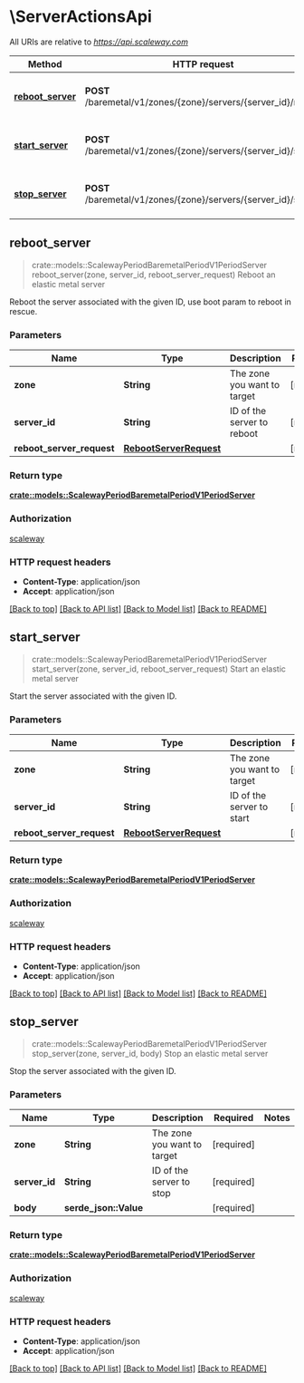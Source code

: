 # \ServerActionsApi

All URIs are relative to *https://api.scaleway.com*

Method | HTTP request | Description
------------- | ------------- | -------------
[**reboot_server**](ServerActionsApi.md#reboot_server) | **POST** /baremetal/v1/zones/{zone}/servers/{server_id}/reboot | Reboot an elastic metal server
[**start_server**](ServerActionsApi.md#start_server) | **POST** /baremetal/v1/zones/{zone}/servers/{server_id}/start | Start an elastic metal server
[**stop_server**](ServerActionsApi.md#stop_server) | **POST** /baremetal/v1/zones/{zone}/servers/{server_id}/stop | Stop an elastic metal server



## reboot_server

> crate::models::ScalewayPeriodBaremetalPeriodV1PeriodServer reboot_server(zone, server_id, reboot_server_request)
Reboot an elastic metal server

Reboot the server associated with the given ID, use boot param to reboot in rescue.

### Parameters


Name | Type | Description  | Required | Notes
------------- | ------------- | ------------- | ------------- | -------------
**zone** | **String** | The zone you want to target | [required] |
**server_id** | **String** | ID of the server to reboot | [required] |
**reboot_server_request** | [**RebootServerRequest**](RebootServerRequest.md) |  | [required] |

### Return type

[**crate::models::ScalewayPeriodBaremetalPeriodV1PeriodServer**](scaleway.baremetal.v1.Server.md)

### Authorization

[scaleway](../README.md#scaleway)

### HTTP request headers

- **Content-Type**: application/json
- **Accept**: application/json

[[Back to top]](#) [[Back to API list]](../README.md#documentation-for-api-endpoints) [[Back to Model list]](../README.md#documentation-for-models) [[Back to README]](../README.md)


## start_server

> crate::models::ScalewayPeriodBaremetalPeriodV1PeriodServer start_server(zone, server_id, reboot_server_request)
Start an elastic metal server

Start the server associated with the given ID.

### Parameters


Name | Type | Description  | Required | Notes
------------- | ------------- | ------------- | ------------- | -------------
**zone** | **String** | The zone you want to target | [required] |
**server_id** | **String** | ID of the server to start | [required] |
**reboot_server_request** | [**RebootServerRequest**](RebootServerRequest.md) |  | [required] |

### Return type

[**crate::models::ScalewayPeriodBaremetalPeriodV1PeriodServer**](scaleway.baremetal.v1.Server.md)

### Authorization

[scaleway](../README.md#scaleway)

### HTTP request headers

- **Content-Type**: application/json
- **Accept**: application/json

[[Back to top]](#) [[Back to API list]](../README.md#documentation-for-api-endpoints) [[Back to Model list]](../README.md#documentation-for-models) [[Back to README]](../README.md)


## stop_server

> crate::models::ScalewayPeriodBaremetalPeriodV1PeriodServer stop_server(zone, server_id, body)
Stop an elastic metal server

Stop the server associated with the given ID.

### Parameters


Name | Type | Description  | Required | Notes
------------- | ------------- | ------------- | ------------- | -------------
**zone** | **String** | The zone you want to target | [required] |
**server_id** | **String** | ID of the server to stop | [required] |
**body** | **serde_json::Value** |  | [required] |

### Return type

[**crate::models::ScalewayPeriodBaremetalPeriodV1PeriodServer**](scaleway.baremetal.v1.Server.md)

### Authorization

[scaleway](../README.md#scaleway)

### HTTP request headers

- **Content-Type**: application/json
- **Accept**: application/json

[[Back to top]](#) [[Back to API list]](../README.md#documentation-for-api-endpoints) [[Back to Model list]](../README.md#documentation-for-models) [[Back to README]](../README.md)

